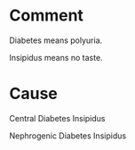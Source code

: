 # Comment

Diabetes means polyuria.

Insipidus means no taste.

# Cause

Central Diabetes Insipidus

Nephrogenic Diabetes Insipidus
